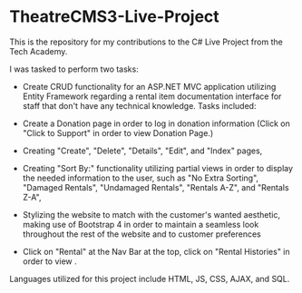 # TheatreCMS3-Live-Project
This is the repository for my contributions to the C# Live Project from the Tech Academy.

I was tasked to perform two tasks:

- Create CRUD functionality for an ASP.NET MVC application utilizing Entity Framework regarding a rental item documentation interface for staff that don't have any technical knowledge. Tasks included:

 - Create a Donation page in order to log in donation information (Click on "Click to Support" in order to view Donation Page.)
 - Creating "Create", "Delete", "Details", "Edit", and "Index" pages,
 - Creating "Sort By:" functionality utilizing partial views in order to display the needed information to the user, such as "No Extra Sorting", "Damaged Rentals", "Undamaged Rentals", "Rentals A-Z", and "Rentals Z-A",
 - Stylizing the website to match with the customer's wanted aesthetic, making use of Bootstrap 4 in order to maintain a seamless look throughout the rest of the website and to customer preferences
 - Click on "Rental" at the Nav Bar at the top, click on "Rental Histories" in order to view . 

Languages utilized for this project include HTML, JS, CSS, AJAX, and SQL.
